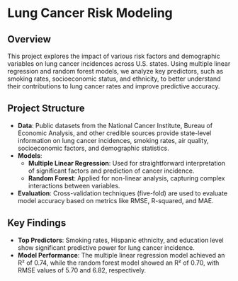 # Lung Cancer Risk Modeling

## Overview
This project explores the impact of various risk factors and demographic variables on lung cancer incidences across U.S. states. Using multiple linear regression and random forest models, we analyze key predictors, such as smoking rates, socioeconomic status, and ethnicity, to better understand their contributions to lung cancer rates and improve predictive accuracy.

## Project Structure
- **Data**: Public datasets from the National Cancer Institute, Bureau of Economic Analysis, and other credible sources provide state-level information on lung cancer incidences, smoking rates, air quality, socioeconomic factors, and demographic statistics.
- **Models**: 
  - **Multiple Linear Regression**: Used for straightforward interpretation of significant factors and prediction of cancer incidence.
  - **Random Forest**: Applied for non-linear analysis, capturing complex interactions between variables.
- **Evaluation**: Cross-validation techniques (five-fold) are used to evaluate model accuracy based on metrics like RMSE, R-squared, and MAE.

## Key Findings
- **Top Predictors**: Smoking rates, Hispanic ethnicity, and education level show significant predictive power for lung cancer incidence.
- **Model Performance**: The multiple linear regression model achieved an R² of 0.74, while the random forest model showed an R² of 0.70, with RMSE values of 5.70 and 6.82, respectively.


